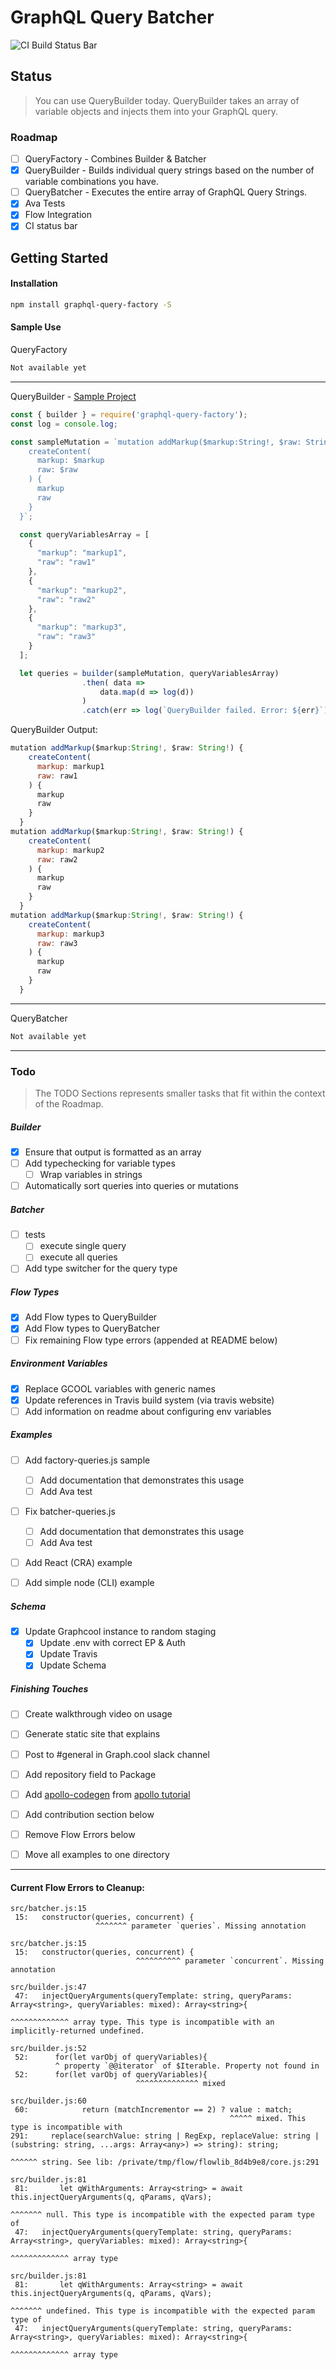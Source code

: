# GraphQL Query Batcher
![CI Build Status Bar](https://travis-ci.org/alechp/graphql-query-factory.svg?branch=flow)

## Status
> You can use QueryBuilder today. QueryBuilder takes an array of variable objects and injects them into your GraphQL query.


### Roadmap
* [ ] QueryFactory - Combines Builder & Batcher
* [x] QueryBuilder - Builds individual query strings based on the number of variable combinations you have.
* [ ] QueryBatcher - Executes the entire array of GraphQL Query Strings.
* [x] Ava Tests
* [x] Flow Integration
* [x] CI status bar

## Getting Started
#### Installation
```bash
npm install graphql-query-factory -S
```

#### Sample Use
QueryFactory
```js
Not available yet
```
--------------------------------

QueryBuilder - [Sample Project](https://github.com/alechp/graphql-query-factory/tree/master/graphql-query-factory-test-project)
```js
const { builder } = require('graphql-query-factory');
const log = console.log;

const sampleMutation = `mutation addMarkup($markup:String!, $raw: String!) {
    createContent(
      markup: $markup
      raw: $raw
    ) {
      markup
      raw
    }
  }`;

  const queryVariablesArray = [
    {
      "markup": "markup1",
      "raw": "raw1"
    },
    {
      "markup": "markup2",
      "raw": "raw2"
    },
    {
      "markup": "markup3",
      "raw": "raw3"
    }
  ];

  let queries = builder(sampleMutation, queryVariablesArray)
                .then( data =>
                    data.map(d => log(d))
                )
                .catch(err => log(`QueryBuilder failed. Error: ${err}`));

```
QueryBuilder Output:
```js
mutation addMarkup($markup:String!, $raw: String!) {
    createContent(
      markup: markup1
      raw: raw1
    ) {
      markup
      raw
    }
  }
mutation addMarkup($markup:String!, $raw: String!) {
    createContent(
      markup: markup2
      raw: raw2
    ) {
      markup
      raw
    }
  }
mutation addMarkup($markup:String!, $raw: String!) {
    createContent(
      markup: markup3
      raw: raw3
    ) {
      markup
      raw
    }
  }
```
--------------------------------

QueryBatcher
```js
Not available yet
```

--------------------------------

### Todo
> The TODO Sections represents smaller tasks that fit within the context of the Roadmap.

##### Builder
* [x] Ensure that output is formatted as an array
* [ ] Add typechecking for variable types
  * [ ] Wrap variables in strings
* [ ] Automatically sort queries into queries or mutations
##### Batcher
* [ ] tests
  * [ ] execute single query
  * [ ] execute all queries
* [ ] Add type switcher for the query type
##### Flow Types
* [x] Add Flow types to QueryBuilder
* [x] Add Flow types to QueryBatcher
* [ ] Fix remaining Flow type errors (appended at README below)

##### Environment Variables
* [x] Replace GCOOL variables with generic names
* [x] Update references in Travis build system (via travis website)
* [ ] Add information on readme about configuring env variables

##### Examples
* [ ] Add factory-queries.js sample
  * [ ] Add documentation that demonstrates this usage
  * [ ] Add Ava test
* [ ] Fix batcher-queries.js
  * [ ] Add documentation that demonstrates this usage
  * [ ] Add Ava test
* [ ] Add React (CRA) example
* [ ] Add simple node (CLI) example


##### Schema
* [x] Update Graphcool instance to random staging
  * [x] Update .env with correct EP & Auth
  * [x] Update Travis
  * [x] Update Schema

##### Finishing Touches
* [ ] Create walkthrough video on usage
* [ ] Generate static site that explains
* [ ] Post to #general in Graph.cool slack channel
* [ ] Add repository field to Package
* [ ] Add [apollo-codegen](https://github.com/apollographql/apollo-codegen) from [apollo tutorial](http://dev.apollodata.com/react/using-with-types.html)
* [ ] Add contribution section below
* [ ] Remove Flow Errors below
* [ ] Move all examples to one directory


-----------------------

#### Current Flow Errors to Cleanup:
```
src/batcher.js:15
 15:   constructor(queries, concurrent) {
                   ^^^^^^^ parameter `queries`. Missing annotation

src/batcher.js:15
 15:   constructor(queries, concurrent) {
                            ^^^^^^^^^^ parameter `concurrent`. Missing annotation

src/builder.js:47
 47:   injectQueryArguments(queryTemplate: string, queryParams: Array<string>, queryVariables: mixed): Array<string>{
                                                                                                       ^^^^^^^^^^^^^ array type. This type is incompatible with an implicitly-returned undefined.

src/builder.js:52
 52:      for(let varObj of queryVariables){
          ^ property `@@iterator` of $Iterable. Property not found in
 52:      for(let varObj of queryVariables){
                            ^^^^^^^^^^^^^^ mixed

src/builder.js:60
 60:            return (matchIncrementor == 2) ? value : match;
                                                 ^^^^^ mixed. This type is incompatible with
291:     replace(searchValue: string | RegExp, replaceValue: string | (substring: string, ...args: Array<any>) => string): string;
                                                                                                                  ^^^^^^ string. See lib: /private/tmp/flow/flowlib_8d4b9e8/core.js:291

src/builder.js:81
 81:       let qWithArguments: Array<string> = await this.injectQueryArguments(q, qParams, qVars);
                                                                                  ^^^^^^^ null. This type is incompatible with the expected param type of
 47:   injectQueryArguments(queryTemplate: string, queryParams: Array<string>, queryVariables: mixed): Array<string>{
                                                                ^^^^^^^^^^^^^ array type

src/builder.js:81
 81:       let qWithArguments: Array<string> = await this.injectQueryArguments(q, qParams, qVars);
                                                                                  ^^^^^^^ undefined. This type is incompatible with the expected param type of
 47:   injectQueryArguments(queryTemplate: string, queryParams: Array<string>, queryVariables: mixed): Array<string>{
                                                                ^^^^^^^^^^^^^ array type
```
